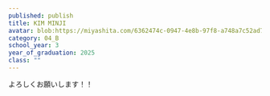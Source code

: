 ```yaml
---
published: publish
title: KIM MINJI
avatar: blob:https://miyashita.com/6362474c-0947-4e8b-97f8-a748a7c52ad7
category: 04_B
school_year: 3
year_of_graduation: 2025
class: ""
---
```

よろしくお願いします！！